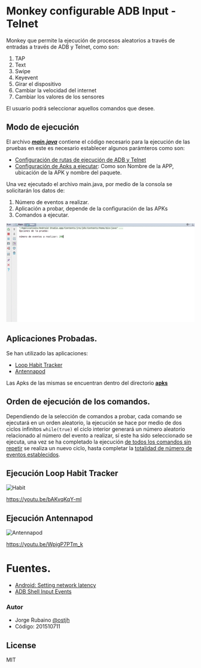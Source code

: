 # Monkey configurable ADB Input - Telnet

Monkey que permite la ejecución de procesos aleatorios a través de entradas a través de ADB y Telnet, como son:

1. TAP
2. Text
3. Swipe
4. Keyevent
5. Girar el dispositivo
6. Cambiar la velocidad del internet
7. Cambiar los valores de los sensores

El usuario podrá seleccionar aquellos comandos que desee.

## Modo de ejecución

El archivo ***[main.java]*** contiene el código necesario para la ejecución de las pruebas en este es necesario establecer algunos parámteros como son:

* [Configuración de rutas de ejecución de ADB y Telnet]
* [Configuración de Apks a ejecutar]: Como son Nombre de la APP, ubicación de la APK y nombre del paquete.

Una vez ejecutado el archivo main.java, por medio de la consola se solicitarán los datos de:

1. Número de eventos a realizar.
2. Aplicación a probar, depende de la configuración de las APKs
3. Comandos a ejecutar.

![commands](https://github.com/jhrubiano10/Taller_07_MISO_4208_ADB_Input_Telnet_Espresso/blob/master/ADB_Input_Telnet/img/comandos.gif?raw=true)

## Aplicaciones Probadas.

Se han utilizado las aplicaciones:

* [Loop Habit Tracker]
* [Antennapod]

Las Apks de las mismas se encuentran dentro del directorio **[apks]**

## Orden de ejecución de los comandos.

Dependiendo de la selección de comandos a probar, cada comando se ejecutará en un orden aleatorio, la ejecución se hace por medio de dos ciclos infinitos ```while(true)``` el ciclo interior generará un número aleatorio relacionado al número del evento a realizar, sí este ha sido seleccionado se ejecuta, una vez se ha completado la ejecución [de todos los comandos sin repetir] se realiza un nuevo ciclo, hasta completar la [totalidad de número de eventos establecidos].

## Ejecución Loop Habit Tracker

![Habit](https://github.com/jhrubiano10/Taller_07_MISO_4208_ADB_Input_Telnet_Espresso/blob/master/ADB_Input_Telnet/img/habitos_gif.gif?raw=true)

https://youtu.be/bAKvqKqY-mI


## Ejecución Antennapod

![Antennapod](https://github.com/jhrubiano10/Taller_07_MISO_4208_ADB_Input_Telnet_Espresso/blob/master/ADB_Input_Telnet/img/antennaPod_gif.gif?raw=true)

https://youtu.be/WpjgP7PTm_k


# Fuentes.

* [Android: Setting network latency]
* [ADB Shell Input Events]



### Autor
* Jorge Rubaino [@ostjh]
* Código: 201510711

License
----
MIT

[@ostjh]:https://twitter.com/ostjh
[main.java]:https://github.com/jhrubiano10/Taller_07_MISO_4208_ADB_Input_Telnet_Espresso/blob/master/ADB_Input_Telnet/main.java
[Configuración de rutas de ejecución de ADB y Telnet]:https://github.com/jhrubiano10/Taller_07_MISO_4208_ADB_Input_Telnet_Espresso/blob/master/ADB_Input_Telnet/main.java#L15
[Configuración de Apks a ejecutar]:https://github.com/jhrubiano10/Taller_07_MISO_4208_ADB_Input_Telnet_Espresso/blob/master/ADB_Input_Telnet/main.java#L67
[de todos los comandos sin repetir]:https://github.com/jhrubiano10/Taller_07_MISO_4208_ADB_Input_Telnet_Espresso/blob/master/ADB_Input_Telnet/main.java#L198
[Android: Setting network latency]:https://newfivefour.com/android-adb-network-latency.html
[ADB Shell Input Events]:https://stackoverflow.com/a/8483797
[Loop Habit Tracker]:https://github.com/iSoron/uhabits
[Antennapod]:https://f-droid.org/packages/de.danoeh.antennapod/
[apks]:https://github.com/jhrubiano10/Taller_07_MISO_4208_ADB_Input_Telnet_Espresso/tree/master/ADB_Input_Telnet/apks
[totalidad de número de eventos establecidos]:https://github.com/jhrubiano10/Taller_07_MISO_4208_ADB_Input_Telnet_Espresso/blob/master/ADB_Input_Telnet/main.java#L271
